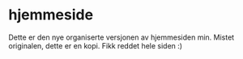 # hjemmeside
Dette er den nye organiserte versjonen av hjemmesiden min.
Mistet originalen, dette er en kopi. Fikk reddet hele siden :)
